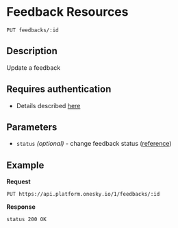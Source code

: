 # Feedback Resources
    PUT feedbacks/:id

## Description
Update a feedback

## Requires authentication
- Details described [here](/README.md#authentication)

## Parameters
- `status` _(optional)_ - change feedback status ([reference](/reference/feedbacks/status.md))

## Example
**Request**

    PUT https://api.platform.onesky.io/1/feedbacks/:id

**Response**
```
status 200 OK
```